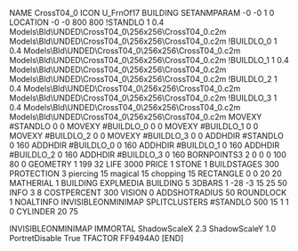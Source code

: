 NAME CrossT04_0
ICON U_FrnOf17
BUILDING
SETANMPARAM -0 -0 1 0
LOCATION -0 -0 800 800
!STANDLO      1 0.4 Models\Bld\UNDED\CrossT04_0\256x256\CrossT04_0.c2m Models\Bld\UNDED\CrossT04_0\256x256\CrossT04_0.c2m
!BUILDLO_0    1 0.4  Models\Bld\UNDED\CrossT04_0\256x256\CrossT04_0.c2m Models\Bld\UNDED\CrossT04_0\256x256\CrossT04_0.c2m
!BUILDLO_1    1 0.4  Models\Bld\UNDED\CrossT04_0\256x256\CrossT04_0.c2m Models\Bld\UNDED\CrossT04_0\256x256\CrossT04_0.c2m
!BUILDLO_2    1 0.4  Models\Bld\UNDED\CrossT04_0\256x256\CrossT04_0.c2m Models\Bld\UNDED\CrossT04_0\256x256\CrossT04_0.c2m
!BUILDLO_3    1 0.4  Models\Bld\UNDED\CrossT04_0\256x256\CrossT04_0.c2m Models\Bld\UNDED\CrossT04_0\256x256\CrossT04_0.c2m
MOVEXY #STANDLO    0 0
MOVEXY #BUILDLO_0  0 0
MOVEXY #BUILDLO_1  0 0
MOVEXY #BUILDLO_2  0 0
MOVEXY #BUILDLO_3  0 0
ADDHDIR #STANDLO 0 160
ADDHDIR #BUILDLO_0 0 160
ADDHDIR #BUILDLO_1 0 160
ADDHDIR #BUILDLO_2 0 160
ADDHDIR #BUILDLO_3 0 160
BORNPOINTS3 2 0 0 0 100 80 0
GEOMETRY 1 199 32
LIFE     3000
PRICE 1 STONE 1
BUILDSTAGES 300
PROTECTION 3 piercing 15 magical 15 chopping 15
RECTANGLE 0 0 20 20
MATHERIAL 1 BUILDING
EXPLMEDIA BUILDING 5
3DBARS 1 -28 -3 15 25 50
INFO 3 8
COSTPERCENT 300
VISION 0
ADDSHOTRADIUS 50
ROUNDLOCK 1
NOALTINFO
INVISIBLEONMINIMAP
SPLITCLUSTERS #STANDLO 500 15 1 1 0
CYLINDER 20 75

INVISIBLEONMINIMAP
IMMORTAL
ShadowScaleX 2.3
ShadowScaleY 1.0
PortretDisable True
TFACTOR FF9494A0
[END]

